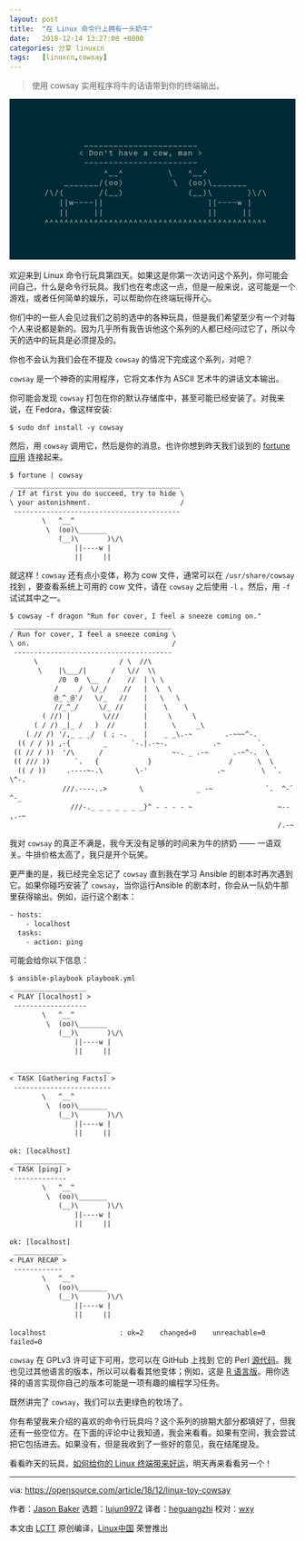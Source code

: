 ```yaml
---
layout: post
title:	"在 Linux 命令行上拥有一头奶牛"
date:	2018-12-14 13:27:00 +0800 
categories:	分享 linuxcn 
tags:	[linuxcn,cowsay]
---
```




> 
> 使用 cowsay 实用程序将牛的话语带到你的终端输出。
> 
> 
> 


![](/Asserts/Images/album/201812/14/132737a4vjqeyp1ndm41vw.png)


欢迎来到 Linux 命令行玩具第四天。如果这是你第一次访问这个系列，你可能会问自己，什么是命令行玩具。我们也在考虑这一点，但是一般来说，这可能是一个游戏，或者任何简单的娱乐，可以帮助你在终端玩得开心。


你们中的一些人会见过我们之前的选中的各种玩具，但是我们希望至少有一个对每个人来说都是新的。因为几乎所有我告诉他这个系列的人都已经问过它了，所以今天的选中的玩具是必须提及的。


你也不会认为我们会在不提及 `cowsay` 的情况下完成这个系列，对吧？


`cowsay` 是一个神奇的实用程序，它将文本作为 ASCII 艺术牛的讲话文本输出。


你可能会发现 `cowsay` 打包在你的默认存储库中，甚至可能已经安装了。对我来说，在 Fedora，像这样安装:



```
$ sudo dnf install -y cowsay
```

然后，用 `cowsay` 调用它，然后是你的消息。也许你想到昨天我们谈到的 [fortune 应用](https://opensource.com/article/18/12/linux-toy-fortune) 连接起来。



```
$ fortune | cowsay
 _________________________________________
/ If at first you do succeed, try to hide \
\ your astonishment.                      /
 -----------------------------------------
        \   ^__^
         \  (oo)\_______
            (__)\       )\/\
                ||----w |
                ||     ||
```

就这样！`cowsay` 还有点小变体，称为 cow 文件，通常可以在 `/usr/share/cowsay` 找到 ，要查看系统上可用的 cow 文件，请在 `cowsay` 之后使用 `-l` 。然后，用 `-f` 试试其中之一。



```
$ cowsay -f dragon "Run for cover, I feel a sneeze coming on."
 _______________________________________
/ Run for cover, I feel a sneeze coming \
\ on.                                   /
 ---------------------------------------
      \                    / \  //\
       \    |\___/|      /   \//  \\
            /0  0  \__  /    //  | \ \    
           /     /  \/_/    //   |  \  \  
           @_^_@'/   \/_   //    |   \   \ 
           //_^_/     \/_ //     |    \    \
        ( //) |        \///      |     \     \
      ( / /) _|_ /   )  //       |      \     _\
    ( // /) '/,_ _ _/  ( ; -.    |    _ _\.-~        .-~~~^-.
  (( / / )) ,-{        _      `-.|.-~-.           .~         `.
 (( // / ))  '/\      /                 ~-. _ .-~      .-~^-.  \
 (( /// ))      `.   {            }                   /      \  \
  (( / ))     .----~-.\        \-'                 .~         \  `. \^-.
             ///.----..>        \             _ -~             `.  ^-`  ^-_
               ///-._ _ _ _ _ _ _}^ - - - - ~                     ~-- ,.-~
                                                                  /.-~
```

我对 `cowsay` 的真正不满是，我今天没有足够的时间来为牛的挤奶 —— 一语双关。牛排价格太高了，我只是开个玩笑。


更严重的是，我已经完全忘记了 `cowsay` 直到我在学习 Ansible 的剧本时再次遇到它。如果你碰巧安装了 `cowsay`，当你运行Ansible 的剧本时，你会从一队奶牛那里获得输出。例如，运行这个剧本：



```
- hosts:
    - localhost
  tasks:
    - action: ping
```

可能会给你以下信息：



```
$ ansible-playbook playbook.yml
 __________________
< PLAY [localhost] >
 ------------------
        \   ^__^
         \  (oo)\_______
            (__)\       )\/\
                ||----w |
                ||     ||

 ________________________
< TASK [Gathering Facts] >
 ------------------------
        \   ^__^
         \  (oo)\_______
            (__)\       )\/\
                ||----w |
                ||     ||

ok: [localhost]
 _____________
< TASK [ping] >
 -------------
        \   ^__^
         \  (oo)\_______
            (__)\       )\/\
                ||----w |
                ||     ||

ok: [localhost]
 ____________
< PLAY RECAP >
 ------------
        \   ^__^
         \  (oo)\_______
            (__)\       )\/\
                ||----w |
                ||     ||

localhost                  : ok=2    changed=0    unreachable=0    failed=0  
```

`cowsay` 在 GPLv3 许可证下可用，您可以在 GitHub 上找到 它的 Perl [源代码](https://github.com/tnalpgge/rank-amateur-cowsay)。我也见过其他语言的版本，所以可以看看其他变体；例如，这是 [R 语言版](https://github.com/sckott/cowsay)。用你选择的语言实现你自己的版本可能是一项有趣的编程学习任务。


既然讲完了 `cowsay`，我们可以去更绿色的牧场了。


你有希望我来介绍的喜欢的命令行玩具吗？这个系列的排期大部分都填好了，但我还有一些空位方。在下面的评论中让我知道，我会来看看。如果有空间，我会尝试把它包括进去。如果没有，但是我收到了一些好的意见，我在结尾提及。


看看昨天的玩具，[如何给你的 Linux 终端带来好运](https://opensource.com/article/18/12/linux-toy-fortune)，明天再来看看另一个！




---


via: <https://opensource.com/article/18/12/linux-toy-cowsay>


作者：[Jason Baker](https://opensource.com/users/jason-baker) 选题：[lujun9972](https://github.com/lujun9972) 译者：[heguangzhi](https://github.com/heguangzhi) 校对：[wxy](https://github.com/wxy)


本文由 [LCTT](https://github.com/LCTT/TranslateProject) 原创编译，[Linux中国](https://linux.cn/) 荣誉推出
